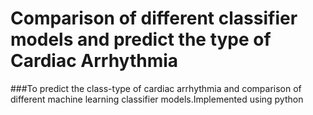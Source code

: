 # Comparison of different classifier models and predict the type of Cardiac Arrhythmia
###To predict the class-type of cardiac arrhythmia and comparison of different machine learning classifier models.Implemented using python

 
